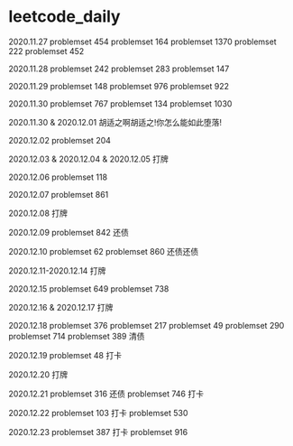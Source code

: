 # leetcode_daily

2020.11.27
problemset 454
problemset 164
problemset 1370
problemset 222
problemset 452

2020.11.28
problemset 242
problemset 283
problemset 147

2020.11.29
problemset 148
problemset 976
problemset 922

2020.11.30
problemset 767
problemset 134
problemset 1030

2020.11.30 & 2020.12.01
胡适之啊胡适之!你怎么能如此堕落!

2020.12.02
problemset 204

2020.12.03 & 2020.12.04 & 2020.12.05
打牌

2020.12.06
problemset 118

2020.12.07
problemset 861

2020.12.08
打牌

2020.12.09
problemset 842 还债

2020.12.10
problemset 62 
problemset 860 还债还债

2020.12.11-2020.12.14
打牌

2020.12.15
problemset 649
problemset 738

2020.12.16 & 2020.12.17 
打牌

2020.12.18
problemset 376
problemset 217
problemset 49
problemset 290
problemset 714
problemset 389 
清债

2020.12.19 
problemset 48 打卡

2020.12.20 
打牌

2020.12.21
problemset 316  还债
problemset 746  打卡

2020.12.22
problemset 103  打卡
problemset 530

2020.12.23
problemset 387 打卡
problemset 916
